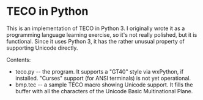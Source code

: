 # TECO in Python

This is an implementation of TECO in Python 3.  I originally wrote it
as a programming language learning exercise, so it's not really
polished, but it is functional.  Since it uses Python 3, it has the
rather unusual property of supporting Unicode directly.

Contents:
* teco.py -- the program.  It supports a "GT40" style via wxPython, if
installed.   "Curses" support (for ANSI terminals) is not yet
operational.
* bmp.tec -- a sample TECO macro showing Unicode support.  It fills
the buffer with all the characters of the Unicode Basic Multinational
Plane.
